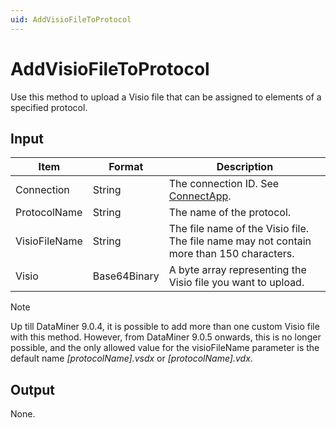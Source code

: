 ```yaml
---
uid: AddVisioFileToProtocol
---
```


# AddVisioFileToProtocol

Use this method to upload a Visio file that can be assigned to elements of a specified protocol.

## Input

| Item          | Format       | Description                                                                                  |
|---------------|--------------|----------------------------------------------------------------------------------------------|
| Connection    | String       | The connection ID. See [ConnectApp](xref:ConnectApp).                                         |
| ProtocolName  | String       | The name of the protocol.                                                                    |
| VisioFileName | String       | The file name of the Visio file. The file name may not contain more than 150 characters. |
| Visio         | Base64Binary | A byte array representing the Visio file you want to upload.                                 |

> [!NOTE]
> Up till DataMiner 9.0.4, it is possible to add more than one custom Visio file with this method. However, from DataMiner 9.0.5 onwards, this is no longer possible, and the only allowed value for the visioFileName parameter is the default name *\[protocolName\].vsdx* or *\[protocolName\].vdx*.

## Output

None.

